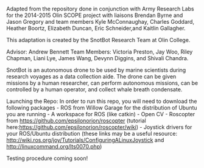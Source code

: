Adapted from the repository done in conjunction with Army Research Labs for the 2014-2015 Olin SCOPE project with liaisons Brendan Byrne and Jason Gregory and team members Kyle McConnaughay, Charles Goddard, Heather Boortz, Elizabeth Duncan, Eric Schneider,and Kaitlin Gallagher.

This adaptation is created by the SnotBot Research Team at Olin College.

Advisor: Andrew Bennett
Team Members: Victoria Preston, Jay Woo, Riley Chapman, Liani Lye, James Wang, Devynn Diggins, and Shivali Chandra.

SnotBot is an autonomous drone to be used by marine scientists during research voyages as a data collection aide.  The drone can be given missions by a human researcher, can perform autonomous missions, can be controlled by a human operator, and collect whale breath condensate.


Launching the Repo:
In order to run this repo, you will need to download the following packages
	- ROS from Willow Garage for the distribution of Ubuntu you are running
	- A workspace for ROS (like catkin)
	- Open CV
	- Roscopter from https://github.com/epsilonorion/roscopter (tutorial here:https://github.com/epsilonorion/roscopter/wiki)
	- Joystick drivers for your ROS/Ubuntu distribution (these links may be a useful resource: http://wiki.ros.org/joy/Tutorials/ConfiguringALinuxJoystick and http://linuxcommand.org/lts0070.php)

Testing procedure coming soon!


